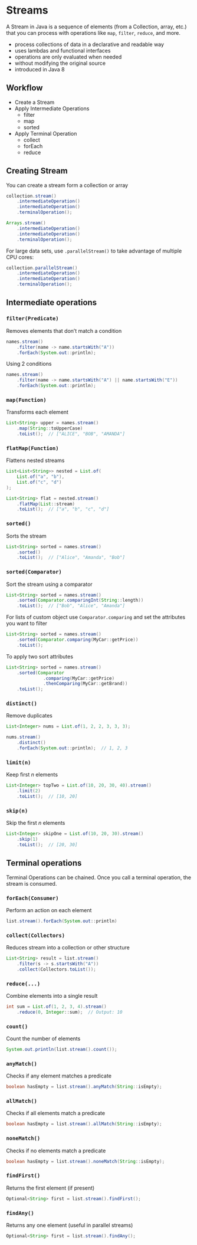 # Streams

A Stream in Java is a sequence of elements (from a Collection, array, etc.) that you can process with operations like `map`, `filter`, `reduce`, and more.

- process collections of data in a declarative and readable way
- uses lambdas and functional interfaces
- operations are only evaluated when needed
- without modifying the original source
- introduced in Java 8

## Workflow

- Create a Stream
- Apply Intermediate Operations
  - filter
  - map
  - sorted
- Apply Terminal Operation
  - collect
  - forEach
  - reduce

## Creating Stream

You can create a stream form a collection or array

```java
collection.stream()
    .intermediateOperation()
    .intermediateOperation()
    .terminalOperation();
```

```java
Arrays.stream()
    .intermediateOperation()
    .intermediateOperation()
    .terminalOperation();
```

For large data sets, use `.parallelStream()` to take advantage of multiple CPU cores:

```java
collection.parallelStream()
    .intermediateOperation()
    .intermediateOperation()
    .terminalOperation();
```

## Intermediate operations

### `filter(Predicate)`

Removes elements that don’t match a condition

```java
names.stream()
    .filter(name -> name.startsWith("A"))
    .forEach(System.out::println);
```

Using 2 conditions

```java
names.stream()
    .filter(name -> name.startsWith("A") || name.startsWith("E"))
    .forEach(System.out::println);
```

### `map(Function)`

Transforms each element

```java
List<String> upper = names.stream()
    .map(String::toUpperCase)
    .toList();  // ["ALICE", "BOB", "AMANDA"]
```

### `flatMap(Function)`

Flattens nested streams

```java
List<List<String>> nested = List.of(
    List.of("a", "b"),
    List.of("c", "d")
);

List<String> flat = nested.stream()
    .flatMap(List::stream)
    .toList();  // ["a", "b", "c", "d"]
```

### `sorted()`

Sorts the stream

```java
List<String> sorted = names.stream()
    .sorted()
    .toList();  // ["Alice", "Amanda", "Bob"]
```

### `sorted(Comparator)`

Sort the stream using a comparator

```java
List<String> sorted = names.stream()
    .sorted(Comparator.comparingInt(String::length))
    .toList();  // ["Bob", "Alice", "Amanda"]
```

For lists of custom object use `Comparator.comparing` and set the attributes you want to filter

```java
List<String> sorted = names.stream()
    .sorted(Comparator.comparing(MyCar::getPrice))
    .toList();
```

To apply two sort attributes

```java
List<String> sorted = names.stream()
    .sorted(Comparator
              .comparing(MyCar::getPrice)
              .thenComparing(MyCar::getBrand))
    .toList();
```

### `distinct()`

Remove duplicates

```java
List<Integer> nums = List.of(1, 2, 2, 3, 3, 3);

nums.stream()
    .distinct()
    .forEach(System.out::println);  // 1, 2, 3
```

### `limit(n)`

Keep first _n_ elements

```java
List<Integer> topTwo = List.of(10, 20, 30, 40).stream()
    .limit(2)
    .toList();  // [10, 20]

```

### `skip(n)`

Skip the first _n_ elements

```java
List<Integer> skipOne = List.of(10, 20, 30).stream()
    .skip(1)
    .toList();  // [20, 30]
```

## Terminal operations

Terminal Operations can be chained. Once you call a terminal operation, the stream is consumed.

### `forEach(Consumer)`

Perform an action on each element

```java
list.stream().forEach(System.out::println)
```

### `collect(Collectors)`

Reduces stream into a collection or other structure

```java
List<String> result = list.stream()
    .filter(s -> s.startsWith("A"))
    .collect(Collectors.toList());
```

### `reduce(...)`

Combine elements into a single result

```java
int sum = List.of(1, 2, 3, 4).stream()
    .reduce(0, Integer::sum);  // Output: 10
```

### `count()`

Count the number of elements

```java
System.out.println(list.stream().count());
```

### `anyMatch()`

Checks if any element matches a predicate

```java
boolean hasEmpty = list.stream().anyMatch(String::isEmpty);
```

### `allMatch()`

Checks if all elements match a predicate

```java
boolean hasEmpty = list.stream().allMatch(String::isEmpty);
```

### `noneMatch()`

Checks if no elements match a predicate

```java
boolean hasEmpty = list.stream().noneMatch(String::isEmpty);
```

### `findFirst()`

Returns the first element (if present)

```java
Optional<String> first = list.stream().findFirst();
```

### `findAny()`

Returns any one element (useful in parallel streams)

```java
Optional<String> first = list.stream().findAny();
```
